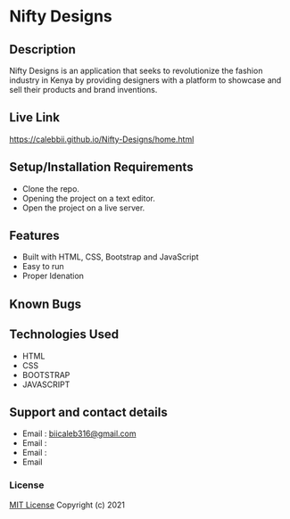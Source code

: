 # Nifty Designs

## Description
Nifty Designs is an application that seeks to revolutionize the fashion industry in Kenya by providing designers with a platform to showcase and sell their products and brand inventions.

## Live Link
https://calebbii.github.io/Nifty-Designs/home.html

## Setup/Installation Requirements
* Clone the repo.
* Opening the project on a text editor.
* Open the project on a live server.
## Features
* Built with HTML, CSS, Bootstrap and JavaScript
* Easy to run
* Proper Idenation

## Known Bugs


## Technologies Used
* HTML
* CSS
* BOOTSTRAP
* JAVASCRIPT
## Support and contact details
* Email : biicaleb316@gmail.com
* Email :
* Email :
* Email
### License
[MIT License](https://github.com/Calebbii/Nifty-Designs/blob/master/LICENSE)
Copyright (c) 2021 
